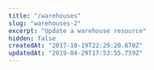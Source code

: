 ```yaml
---
title: "/warehouses"
slug: "warehouses-2"
excerpt: "Update a warehouse resource"
hidden: false
createdAt: "2017-10-19T22:29:20.870Z"
updatedAt: "2019-04-29T17:53:55.759Z"
---
```

